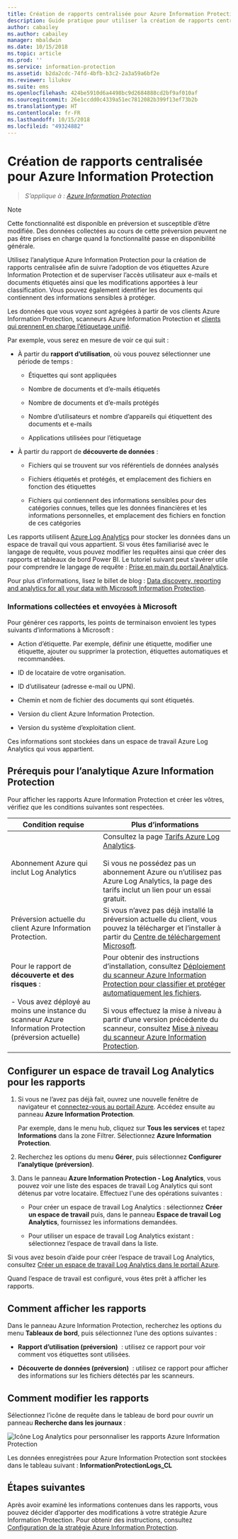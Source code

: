 ```yaml
---
title: Création de rapports centralisée pour Azure Information Protection
description: Guide pratique pour utiliser la création de rapports centralisée pour suivre l’adoption de vos étiquettes Azure Information Protection et identifier les fichiers qui contiennent des informations sensibles
author: cabailey
ms.author: cabailey
manager: mbaldwin
ms.date: 10/15/2018
ms.topic: article
ms.prod: ''
ms.service: information-protection
ms.assetid: b2da2cdc-74fd-4bfb-b3c2-2a3a59a6bf2e
ms.reviewer: lilukov
ms.suite: ems
ms.openlocfilehash: 424be5910d6a4498bc9d2684888cd2bf9af010af
ms.sourcegitcommit: 26e1ccdd0c4339a51ec7812082b399f13ef73b2b
ms.translationtype: HT
ms.contentlocale: fr-FR
ms.lasthandoff: 10/15/2018
ms.locfileid: "49324882"
---
```

# <a name="central-reporting-for-azure-information-protection"></a>Création de rapports centralisée pour Azure Information Protection

>*S’applique à : [Azure Information Protection](https://azure.microsoft.com/pricing/details/information-protection)*

> [!NOTE]
> Cette fonctionnalité est disponible en préversion et susceptible d’être modifiée. Des données collectées au cours de cette préversion peuvent ne pas être prises en charge quand la fonctionnalité passe en disponibilité générale.


Utilisez l’analytique Azure Information Protection pour la création de rapports centralisée afin de suivre l’adoption de vos étiquettes Azure Information Protection et de superviser l’accès utilisateur aux e-mails et documents étiquetés ainsi que les modifications apportées à leur classification. Vous pouvez également identifier les documents qui contiennent des informations sensibles à protéger.

Les données que vous voyez sont agrégées à partir de vos clients Azure Information Protection, scanneurs Azure Information Protection et [clients qui prennent en charge l’étiquetage unifié](configure-policy-migrate-labels.md#clients-that-support-unified-labeling).

Par exemple, vous serez en mesure de voir ce qui suit :

- À partir du **rapport d’utilisation**, où vous pouvez sélectionner une période de temps :
    
    - Étiquettes qui sont appliquées
    
    - Nombre de documents et d’e-mails étiquetés
    
    - Nombre de documents et d’e-mails protégés
    
    - Nombre d’utilisateurs et nombre d’appareils qui étiquettent des documents et e-mails
    
    - Applications utilisées pour l’étiquetage

- À partir du rapport de **découverte de données** :

    - Fichiers qui se trouvent sur vos référentiels de données analysés
    
    - Fichiers étiquetés et protégés, et emplacement des fichiers en fonction des étiquettes
    
    - Fichiers qui contiennent des informations sensibles pour des catégories connues, telles que les données financières et les informations personnelles, et emplacement des fichiers en fonction de ces catégories
    
Les rapports utilisent [Azure Log Analytics](/azure/log-analytics/log-analytics-overview) pour stocker les données dans un espace de travail qui vous appartient. Si vous êtes familiarisé avec le langage de requête, vous pouvez modifier les requêtes ainsi que créer des rapports et tableaux de bord Power BI. Le tutoriel suivant peut s’avérer utile pour comprendre le langage de requête : [Prise en main du portail Analytics](https://docs.loganalytics.io/docs/Learn/Getting-Started/Getting-started-with-the-Analytics-portal). 

Pour plus d’informations, lisez le billet de blog : [Data discovery, reporting and analytics for all your data with Microsoft Information Protection](https://techcommunity.microsoft.com/t5/Azure-Information-Protection/Data-discovery-reporting-and-analytics-for-all-your-data-with/ba-p/253854).

### <a name="information-collected-and-sent-to-microsoft"></a>Informations collectées et envoyées à Microsoft

Pour générer ces rapports, les points de terminaison envoient les types suivants d’informations à Microsoft :

- Action d’étiquette. Par exemple, définir une étiquette, modifier une étiquette, ajouter ou supprimer la protection, étiquettes automatiques et recommandées.

- ID de locataire de votre organisation.

- ID d’utilisateur (adresse e-mail ou UPN).

- Chemin et nom de fichier des documents qui sont étiquetés.

- Version du client Azure Information Protection.

- Version du système d’exploitation client.

Ces informations sont stockées dans un espace de travail Azure Log Analytics qui vous appartient.

## <a name="prerequisites-for-azure-information-protection-analytics"></a>Prérequis pour l’analytique Azure Information Protection
Pour afficher les rapports Azure Information Protection et créer les vôtres, vérifiez que les conditions suivantes sont respectées.

|Condition requise|Plus d’informations|
|---------------|--------------------|
|Abonnement Azure qui inclut Log Analytics|Consultez la page [Tarifs Azure Log Analytics](https://azure.microsoft.com/pricing/details/log-analytics).<br /><br />Si vous ne possédez pas un abonnement Azure ou n’utilisez pas Azure Log Analytics, la page des tarifs inclut un lien pour un essai gratuit.|
|Préversion actuelle du client Azure Information Protection.|Si vous n’avez pas déjà installé la préversion actuelle du client, vous pouvez la télécharger et l’installer à partir du [Centre de téléchargement Microsoft](https://www.microsoft.com/en-us/download/details.aspx?id=53018).|
|Pour le rapport de **découverte et des risques** : <br /><br />- Vous avez déployé au moins une instance du scanneur Azure Information Protection (préversion actuelle)|Pour obtenir des instructions d’installation, consultez [Déploiement du scanneur Azure Information Protection pour classifier et protéger automatiquement les fichiers](deploy-aip-scanner.md). <br /><br />Si vous effectuez la mise à niveau à partir d’une version précédente du scanneur, consultez [Mise à niveau du scanneur Azure Information Protection](./rms-client/client-admin-guide.md#upgrading-the-azure-information-protection-scanner).|


## <a name="configure-a-log-analytics-workspace-for-the-reports"></a>Configurer un espace de travail Log Analytics pour les rapports

1. Si vous ne l’avez pas déjà fait, ouvrez une nouvelle fenêtre de navigateur et [connectez-vous au portail Azure](configure-policy.md#signing-in-to-the-azure-portal). Accédez ensuite au panneau **Azure Information Protection**. 
    
    Par exemple, dans le menu hub, cliquez sur **Tous les services** et tapez **Informations** dans la zone Filtrer. Sélectionnez **Azure Information Protection**.
    
2. Recherchez les options du menu **Gérer**, puis sélectionnez **Configurer l’analytique (préversion)**.

3. Dans le panneau **Azure Information Protection - Log Analytics**, vous pouvez voir une liste des espaces de travail Log Analytics qui sont détenus par votre locataire. Effectuez l'une des opérations suivantes :
    
    - Pour créer un espace de travail Log Analytics : sélectionnez **Créer un espace de travail** puis, dans le panneau **Espace de travail Log Analytics**, fournissez les informations demandées.
    
    - Pour utiliser un espace de travail Log Analytics existant : sélectionnez l’espace de travail dans la liste.

Si vous avez besoin d’aide pour créer l’espace de travail Log Analytics, consultez [Créer un espace de travail Log Analytics dans le portail Azure](https://docs.microsoft.com/azure/log-analytics/log-analytics-quick-create-workspace).

Quand l’espace de travail est configuré, vous êtes prêt à afficher les rapports.

## <a name="how-to-view-the-reports"></a>Comment afficher les rapports

Dans le panneau Azure Information Protection, recherchez les options du menu **Tableaux de bord**, puis sélectionnez l’une des options suivantes :

- **Rapport d’utilisation (préversion)**  : utilisez ce rapport pour voir comment vos étiquettes sont utilisées. 

- **Découverte de données (préversion)**  : utilisez ce rapport pour afficher des informations sur les fichiers détectés par les scanneurs.

## <a name="how-to-modify-the-reports"></a>Comment modifier les rapports

Sélectionnez l’icône de requête dans le tableau de bord pour ouvrir un panneau **Recherche dans les journaux** : 

![Icône Log Analytics pour personnaliser les rapports Azure Information Protection](./media/log-analytics-icon.png)


Les données enregistrées pour Azure Information Protection sont stockées dans le tableau suivant : **InformationProtectionLogs_CL**

## <a name="next-steps"></a>Étapes suivantes
Après avoir examiné les informations contenues dans les rapports, vous pouvez décider d’apporter des modifications à votre stratégie Azure Information Protection. Pour obtenir des instructions, consultez [Configuration de la stratégie Azure Information Protection](configure-policy.md).